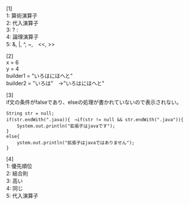 [1]  
1: 算術演算子  
2: 代入演算子  
3: ? :  
4: 論理演算子  
5: &, |, ^, ~,　<<, >>  

[2]  
x = 6  
y = 4  
builder1 = "いろはにほへと"  
builder2 = "いろは"　→"いろはにほへと"  

[3]  
if文の条件がfalseであり、elseの処理が書かれていないので表示されない。  

    String str = null;
    if(str.endWith(".java)){　→if(str != null && str.endWith(".java")){  
        System.out.println("拡張子はjavaです");
    }
    else{
        ystem.out.println("拡張子はjavaではありません");
    }

[4]  
1: 優先順位  
2: 結合則  
3: 高い  
4: 同じ  
5: 代入演算子